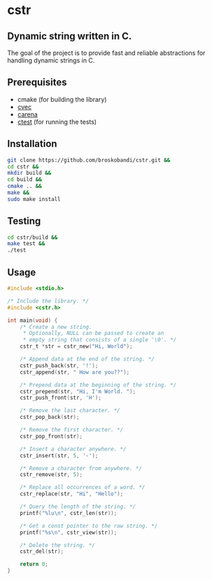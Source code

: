 # cstr
## Dynamic string written in C.
The goal of the project is to provide fast and reliable abstractions for
handling dynamic strings in C.
## Prerequisites
- cmake (for building the library)
- [cvec](https://github.com/broskobandi/cvec.git)
- [carena](https://github.com/broskobandi/carena.git)
- [ctest](https://github.com/broskobandi/ctest.git) (for running the tests)
## Installation
```bash
git clone https://github.com/broskobandi/cstr.git &&
cd cstr &&
mkdir build &&
cd build &&
cmake .. &&
make &&
sudo make install
```
## Testing
```bash
cd cstr/build &&
make test &&
./test
```
## Usage
```c
#include <stdio.h>

/* Include the library. */
#include <cstr.h>

int main(void) {
	/* Create a new string.
	 * Optionally, NULL can be passed to create an 
	 * empty string that consists of a single '\0'. */
	cstr_t *str = cstr_new("Hi, World");

	/* Append data at the end of the string. */
	cstr_push_back(str, '!');
	cstr_append(str, " How are you??");

	/* Prepend data at the beginning of the string. */
	cstr_prepend(str, "Hi, I'm World. ");
	cstr_push_front(str, 'H');

	/* Remove the last character. */
	cstr_pop_back(str);

	/* Remove the first character. */
	cstr_pop_front(str);

	/* Insert a character anywhere. */
	cstr_insert(str, 5, '-');

	/* Remove a character from anywhere. */
	cstr_remove(str, 5);

	/* Replace all occurrences of a word. */
	cstr_replace(str, "Hi", "Hello");

	/* Query the length of the string. */
	printf("%lu\n", cstr_len(str));

	/* Get a const pointer to the raw string. */
	printf("%s\n", cstr_view(str));

	/* Delete the string. */
	cstr_del(str);

	return 0;
}
```
